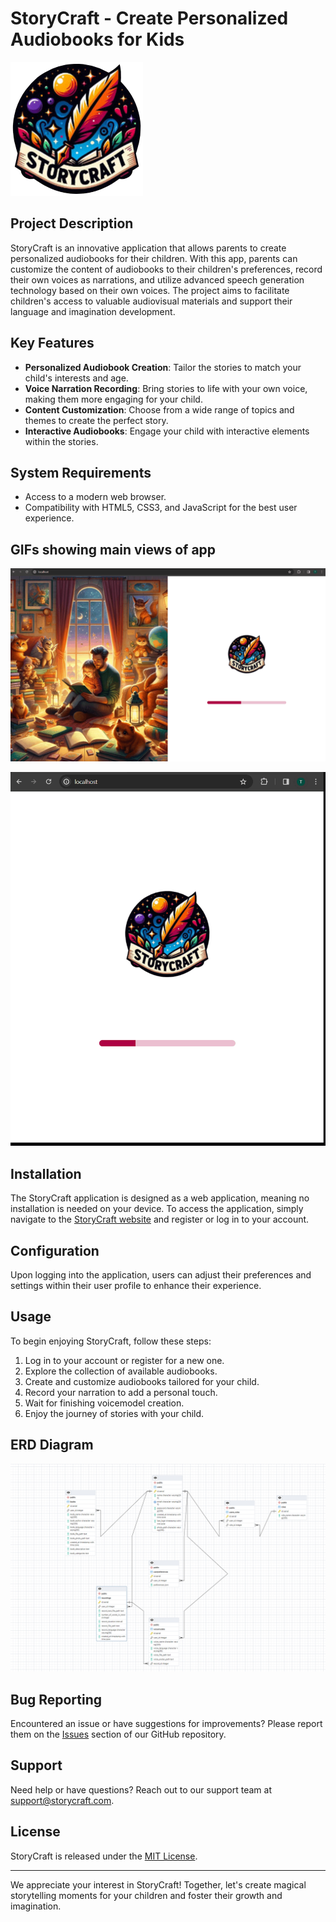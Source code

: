 # StoryCraft - Create Personalized Audiobooks for Kids

![StoryCraft Logo](./readme_files/storycraft.png)

## Project Description

StoryCraft is an innovative application that allows parents to create personalized audiobooks for their children. With this app, parents can customize the content of audiobooks to their children's preferences, record their own voices as narrations, and utilize advanced speech generation technology based on their own voices. The project aims to facilitate children's access to valuable audiovisual materials and support their language and imagination development.

## Key Features

- **Personalized Audiobook Creation**: Tailor the stories to match your child's interests and age.
- **Voice Narration Recording**: Bring stories to life with your own voice, making them more engaging for your child.
- **Content Customization**: Choose from a wide range of topics and themes to create the perfect story.
- **Interactive Audiobooks**: Engage your child with interactive elements within the stories.

## System Requirements

- Access to a modern web browser.
- Compatibility with HTML5, CSS3, and JavaScript for the best user experience.

## GIFs showing main views of app

![Desktop](./readme_files/story-craft-ai-desktop.gif)

![Mobile](./readme_files/story-craft-ai-mobile.gif)

## Installation

The StoryCraft application is designed as a web application, meaning no installation is needed on your device. To access the application, simply navigate to the [StoryCraft website](storycraft.com) and register or log in to your account.

## Configuration

Upon logging into the application, users can adjust their preferences and settings within their user profile to enhance their experience.

## Usage

To begin enjoying StoryCraft, follow these steps:
1. Log in to your account or register for a new one.
2. Explore the collection of available audiobooks.
3. Create and customize audiobooks tailored for your child.
4. Record your narration to add a personal touch.
5. Wait for finishing voicemodel creation.
6. Enjoy the journey of stories with your child.

## ERD Diagram

![ERD](./readme_files/ERD_Diagram_of_Database.png)

## Bug Reporting

Encountered an issue or have suggestions for improvements? Please report them on the [Issues](link_to_bug_reporting_page) section of our GitHub repository.

## Support

Need help or have questions? Reach out to our support team at [support@storycraft.com](mailto:support@storycraft.com).

## License

StoryCraft is released under the [MIT License](LICENSE).

---

We appreciate your interest in StoryCraft! Together, let's create magical storytelling moments for your children and foster their growth and imagination.

